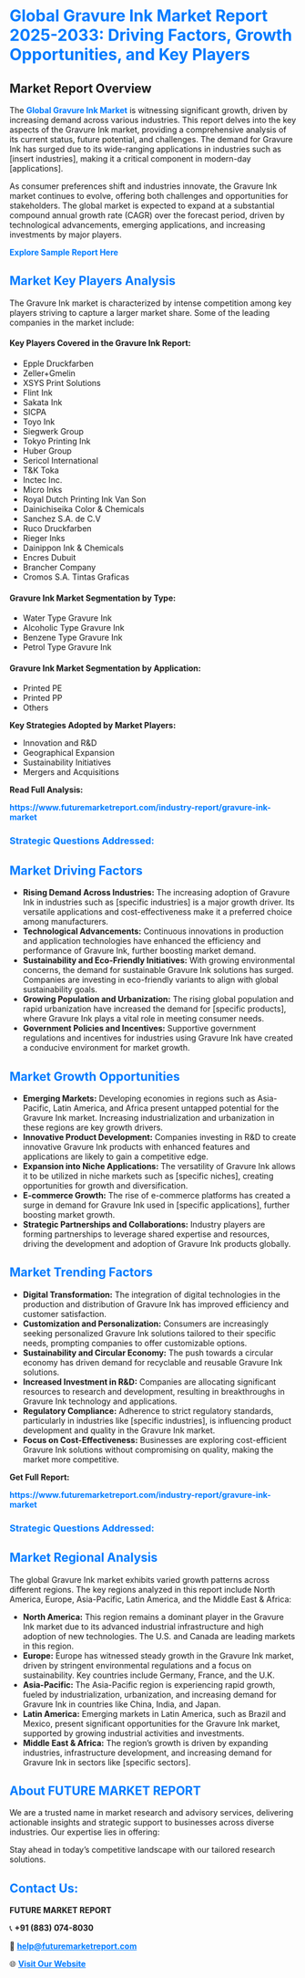 <h1 style="color: #007BFF;">Global Gravure Ink Market Report 2025-2033: Driving Factors, Growth Opportunities, and Key Players</h1>

<section id="overview">
<h2>Market Report Overview</h2>
<p>The <a href="https://www.futuremarketreport.com/industry-report/gravure-ink-market" style="color: #007BFF; text-decoration: none;"><strong>Global Gravure Ink Market</strong></a> is witnessing significant growth, driven by increasing demand across various industries. This report delves into the key aspects of the Gravure Ink market, providing a comprehensive analysis of its current status, future potential, and challenges. The demand for Gravure Ink has surged due to its wide-ranging applications in industries such as [insert industries], making it a critical component in modern-day [applications].</p>
<p>As consumer preferences shift and industries innovate, the Gravure Ink market continues to evolve, offering both challenges and opportunities for stakeholders. The global market is expected to expand at a substantial compound annual growth rate (CAGR) over the forecast period, driven by technological advancements, emerging applications, and increasing investments by major players.</p>
</section>

<section id="overview">
<p><a href="https://www.futuremarketreport.com/request-sample/reportId=57666" style="color: #007BFF; text-decoration: none;"><strong>Explore Sample Report Here</strong></a></p>
</section>

<section id="key-players">
<h2 style="color: #007BFF;">Market Key Players Analysis</h2>
<p>The Gravure Ink market is characterized by intense competition among key players striving to capture a larger market share. Some of the leading companies in the market include:</p>
<h4>Key Players Covered in the Gravure Ink Report:</h4>
<ul><li>Epple Druckfarben</li><li>Zeller+Gmelin</li><li>XSYS Print Solutions</li><li>Flint Ink</li><li>Sakata Ink</li><li>SICPA</li><li>Toyo Ink</li><li>Siegwerk Group</li><li>Tokyo Printing Ink</li><li>Huber Group</li><li>Sericol International</li><li>T&amp;K Toka</li><li>Inctec Inc.</li><li>Micro Inks</li><li>Royal Dutch Printing Ink Van Son</li><li>Dainichiseika Color &amp; Chemicals</li><li>Sanchez S.A. de C.V</li><li>Ruco Druckfarben</li><li>Rieger Inks</li><li>Dainippon Ink &amp; Chemicals</li><li>Encres Dubuit</li><li>Brancher Company</li><li>Cromos S.A. Tintas Graficas</li></ul>
<h4>Gravure Ink Market Segmentation by Type:</h4>
<ul><li>Water Type Gravure Ink</li><li>Alcoholic Type Gravure Ink</li><li>Benzene Type Gravure Ink</li><li>Petrol Type Gravure Ink</li></ul>

<h4>Gravure Ink Market Segmentation by Application:</h4>
<ul><li>Printed PE</li><li>Printed PP</li><li>Others</li></ul>
<p><strong>Key Strategies Adopted by Market Players:</strong></p>
<ul>
<li>Innovation and R&D</li>
<li>Geographical Expansion</li>
<li>Sustainability Initiatives</li>
<li>Mergers and Acquisitions</li>
</ul>
</section>

<section>
<p><strong>Read Full Analysis: </strong></p><a href="https://www.futuremarketreport.com/industry-report/gravure-ink-market" style="color: #007BFF; text-decoration: none;"><strong>https://www.futuremarketreport.com/industry-report/gravure-ink-market</strong></a>
<h3 style="color: #007BFF;">Strategic Questions Addressed:</h3>
</section>

<section id="driving-factors">
<h2 style="color: #007BFF;">Market Driving Factors</h2>
<ul>
<li><strong>Rising Demand Across Industries:</strong> The increasing adoption of Gravure Ink in industries such as [specific industries] is a major growth driver. Its versatile applications and cost-effectiveness make it a preferred choice among manufacturers.</li>
<li><strong>Technological Advancements:</strong> Continuous innovations in production and application technologies have enhanced the efficiency and performance of Gravure Ink, further boosting market demand.</li>
<li><strong>Sustainability and Eco-Friendly Initiatives:</strong> With growing environmental concerns, the demand for sustainable Gravure Ink solutions has surged. Companies are investing in eco-friendly variants to align with global sustainability goals.</li>
<li><strong>Growing Population and Urbanization:</strong> The rising global population and rapid urbanization have increased the demand for [specific products], where Gravure Ink plays a vital role in meeting consumer needs.</li>
<li><strong>Government Policies and Incentives:</strong> Supportive government regulations and incentives for industries using Gravure Ink have created a conducive environment for market growth.</li>
</ul>
</section>

<section id="growth-opportunities">
<h2 style="color: #007BFF;">Market Growth Opportunities</h2>
<ul>
<li><strong>Emerging Markets:</strong> Developing economies in regions such as Asia-Pacific, Latin America, and Africa present untapped potential for the Gravure Ink market. Increasing industrialization and urbanization in these regions are key growth drivers.</li>
<li><strong>Innovative Product Development:</strong> Companies investing in R&D to create innovative Gravure Ink products with enhanced features and applications are likely to gain a competitive edge.</li>
<li><strong>Expansion into Niche Applications:</strong> The versatility of Gravure Ink allows it to be utilized in niche markets such as [specific niches], creating opportunities for growth and diversification.</li>
<li><strong>E-commerce Growth:</strong> The rise of e-commerce platforms has created a surge in demand for Gravure Ink used in [specific applications], further boosting market growth.</li>
<li><strong>Strategic Partnerships and Collaborations:</strong> Industry players are forming partnerships to leverage shared expertise and resources, driving the development and adoption of Gravure Ink products globally.</li>
</ul>
</section>

<section id="trending-factors">
<h2 style="color: #007BFF;">Market Trending Factors</h2>
<ul>
<li><strong>Digital Transformation:</strong> The integration of digital technologies in the production and distribution of Gravure Ink has improved efficiency and customer satisfaction.</li>
<li><strong>Customization and Personalization:</strong> Consumers are increasingly seeking personalized Gravure Ink solutions tailored to their specific needs, prompting companies to offer customizable options.</li>
<li><strong>Sustainability and Circular Economy:</strong> The push towards a circular economy has driven demand for recyclable and reusable Gravure Ink solutions.</li>
<li><strong>Increased Investment in R&D:</strong> Companies are allocating significant resources to research and development, resulting in breakthroughs in Gravure Ink technology and applications.</li>
<li><strong>Regulatory Compliance:</strong> Adherence to strict regulatory standards, particularly in industries like [specific industries], is influencing product development and quality in the Gravure Ink market.</li>
<li><strong>Focus on Cost-Effectiveness:</strong> Businesses are exploring cost-efficient Gravure Ink solutions without compromising on quality, making the market more competitive.</li>
</ul>
</section>

<section>
<p><strong>Get Full Report: </strong></p><a href="https://www.futuremarketreport.com/industry-report/gravure-ink-market" style="color: #007BFF; text-decoration: none;"><strong>https://www.futuremarketreport.com/industry-report/gravure-ink-market</strong></a>
<h3 style="color: #007BFF;">Strategic Questions Addressed:</h3>
</section>


<section id="regional-analysis">
<h2 style="color: #007BFF;">Market Regional Analysis</h2>
<p>The global Gravure Ink market exhibits varied growth patterns across different regions. The key regions analyzed in this report include North America, Europe, Asia-Pacific, Latin America, and the Middle East & Africa:</p>
<ul>
<li><strong>North America:</strong> This region remains a dominant player in the Gravure Ink market due to its advanced industrial infrastructure and high adoption of new technologies. The U.S. and Canada are leading markets in this region.</li>
<li><strong>Europe:</strong> Europe has witnessed steady growth in the Gravure Ink market, driven by stringent environmental regulations and a focus on sustainability. Key countries include Germany, France, and the U.K.</li>
<li><strong>Asia-Pacific:</strong> The Asia-Pacific region is experiencing rapid growth, fueled by industrialization, urbanization, and increasing demand for Gravure Ink in countries like China, India, and Japan.</li>
<li><strong>Latin America:</strong> Emerging markets in Latin America, such as Brazil and Mexico, present significant opportunities for the Gravure Ink market, supported by growing industrial activities and investments.</li>
<li><strong>Middle East & Africa:</strong> The region’s growth is driven by expanding industries, infrastructure development, and increasing demand for Gravure Ink in sectors like [specific sectors].</li>
</ul>
</section>

<footer>
<h2 style="color: #007BFF;">About FUTURE MARKET REPORT</h2>
<p>We are a trusted name in market research and advisory services, delivering actionable insights and strategic support to businesses across diverse industries. Our expertise lies in offering:</p>

<p>Stay ahead in today’s competitive landscape with our tailored research solutions.</p>

<h2 style="color: #007BFF;">Contact Us:</h2>
<p><strong>FUTURE MARKET REPORT</strong></p>
<p>📞 <strong>+91 (883) 074-8030</strong></p>
<p>📧 <strong><a href="mailto:help@futuremarketreport.com" style="color: #007BFF;">help@futuremarketreport.com</a></strong></p>
<p>🌐 <strong><a href="https://www.futuremarketreport.com/" style="color: #007BFF;">Visit Our Website</a></strong></p>
</footer>